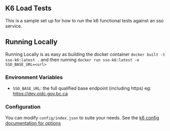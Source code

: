 ## K6 Load Tests

This is a sample set up for how to run the k6 functional tests against an sso service. 

## Running Locally

Running Locally is as easy as building the docker container `docker built -t sso-k6:latest .`
and then running `docker run sso-k6:latest -e SSO_BASE_URL=<url>`

### Environment Variables

- `SSO_BASE_URL`: the full qualified base endpoint (including https) eg: https://dev.oidc.gov.bc.ca

### Configuration

You can modify `config/index.json` to suite your needs. See the [k6 config documentation for options](https://k6.io/docs/using-k6/options)